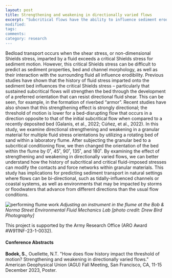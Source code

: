 ```yaml
---
layout: post
title: Strengthening and weakening in directionally varied flows
excerpt: "Subcritical flows have the ability to influence sediment erodibility, even if the grains themselves are not mobile. Here, we examine how the history of directional flows over a granular bed impacts the critical stress for sediment motion. 
modified:
tags:
comments:
category: research
---
```


Bedload transport occurs when the shear stress, or non-dimensional Shields stress, imparted by a fluid exceeds a critical Shields stress for sediment motion. However, this critical Shields stress can be difficult to predict as sediment properties, bed and channel morphology, as well as their interaction with the surrounding fluid all influence erodibility. Previous studies have shown that the history of fluid stress imparted onto the sediment bed influences the critical Shields stress – particularly that sustained subcritical flows will strengthen the bed through the development of a preferred orientation that can resist directional fluid shear. This can be seen, for example, in the formation of riverbed “armor”. Recent studies have also shown that this strengthening effect is strongly directional; the threshold of motion is lower for a bed-disrupting flow that occurs in a direction opposite to that of the initial subcritical flow when compared to a recently deposited bed (Galanis, et al., 2022; Cúñez, et al., 2022). In this study, we examine directional strengthening and weakening in a granular material for multiple fluid stress orientations by utilizing a rotating bed of sand within a laboratory flume. After subjecting the granular bed to a subcritical conditioning flow, we then changed the orientation of the bed within the flume by 0˚, 45˚, 90˚, 135˚, and 180˚. By examining the effect of strengthening and weakening in directionally varied flows, we can better understand how the history of subcritical and critical fluid-imposed stresses can modify the contacts and force networks within granular materials. This study has implications for predicting sediment transport in natural settings where flows can be bi-directional, such as tidally-influenced channels or coastal systems, as well as environments that may be impacted by storms or floodwaters that advance from different directions than the usual flow conditions.

<!--- ![experimental apparatus](/images/clam_flume.jpg)
*Experimental apparatus consisting of a rotating bed of sand in a flume at the Stanford Environmental Fluid Mechanics Lab. Instrumentation includes an ADV profiler and a camera imaging the bed from above.* -->
![performing flume work](/images/flume_work.jpg)
*Adjusting an instrument in the flume at the Bob & Norma Street Environmental Fluid Mechanics Lab [photo credit: Drew Bird Photography]*

This project is supported by the Army Research Office (ARO Award #W911NF-23-1-0032).

#### Conference Abstracts

**Bodek, S.**, Ouellette, N.T. "How does flow history impact the threshold of motion? Strengthening and weakening in directionally varied flows." American Geophysical Union (AGU) Fall Meeting, San Francisco, CA, 11-15 December 2023, Poster.
